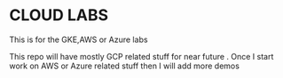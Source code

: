 # CLOUD LABS 

This is for the GKE,AWS or Azure labs

This repo will have mostly GCP related stuff for near future .
Once I start work on AWS or Azure related stuff then I will add 
more demos
